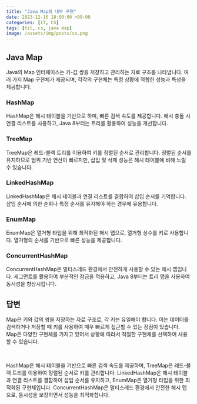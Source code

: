 ```yaml
---
title: "Java Map의 내부 구현"
date: 2023-12-16 18:00:00 +09:00
categories: [IT, CS]
tags: [til, cs, java map]
image: /assets/img/posts/cs.png
---
```


## Java Map
Java의 Map 인터페이스는 키-값 쌍을 저장하고 관리하는 자료 구조를 나타냅니다. 여러 가지 Map 구현체가 제공되며, 각각의 구현체는 특정 상황에 적합한 성능과 특성을 제공합니다. 

### HashMap
HashMap은 해시 테이블을 기반으로 하며, 빠른 검색 속도를 제공합니다. 해시 충돌 시 연결 리스트를 사용하고, Java 8부터는 트리를 활용하여 성능을 개선합니다.

### TreeMap
TreeMap은 레드-블랙 트리를 이용하여 키를 정렬된 순서로 관리합니다. 정렬된 순서를 유지하므로 범위 기반 연산이 빠르지만, 삽입 및 삭제 성능은 해시 테이블에 비해 느릴 수 있습니다.

### LinkedHashMap
LinkedHashMap은 해시 테이블과 연결 리스트를 결합하여 삽입 순서를 기억합니다. 삽입 순서에 의한 순회나 특정 순서를 유지해야 하는 경우에 유용합니다.

### EnumMap
EnumMap은 열거형 타입을 위해 최적화된 해시 맵으로, 열거형 상수를 키로 사용합니다. 열거형의 순서를 기반으로 빠른 성능을 제공합니다.

### ConcurrentHashMap
ConcurrentHashMap은 멀티스레드 환경에서 안전하게 사용할 수 있는 해시 맵입니다. 세그먼트를 활용하여 부분적인 잠금을 적용하고, Java 8부터는 트리 맵을 사용하여 동시성을 향상시킵니다.


## 답변
Map은 키와 값의 쌍을 저장하는 자료 구조로, 각 키는 유일해야 합니다. 이는 데이터를 검색하거나 저장할 때 키를 사용하여 매우 빠르게 접근할 수 있는 장점이 있습니다. Map은 다양한 구현체를 가지고 있어서 상황에 따라서 적절한 구현체를 선택하여 사용할 수 있습니다. 

<br/>

HashMap은 해시 테이블을 기반으로 빠른 검색 속도를 제공하며, TreeMap은 레드-블랙 트리를 이용하여 정렬된 순서로 키를 관리합니다. LinkedHashMap은 해시 테이블과 연결 리스트를 결합하여 삽입 순서를 유지하고, EnumMap은 열거형 타입을 위한 최적화된 구현체입니다. ConcurrentHashMap은 멀티스레드 환경에서 안전한 해시 맵으로, 동시성을 보장하면서 성능을 최적화합니다.